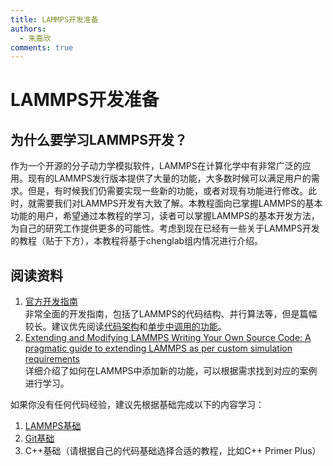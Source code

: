 ```yaml
---
title: LAMMPS开发准备
authors: 
  - 朱嘉欣
comments: true
---
```


# LAMMPS开发准备

## 为什么要学习LAMMPS开发？

作为一个开源的分子动力学模拟软件，LAMMPS在计算化学中有非常广泛的应用。现有的LAMMPS发行版本提供了大量的功能，大多数时候可以满足用户的需求。但是，有时候我们仍需要实现一些新的功能，或者对现有功能进行修改。此时，就需要我们对LAMMPS开发有大致了解。本教程面向已掌握LAMMPS的基本功能的用户，希望通过本教程的学习，读者可以掌握LAMMPS的基本开发方法，为自己的研究工作提供更多的可能性。考虑到现在已经有一些关于LAMMPS开发的教程（贴于下方），本教程将基于chenglab组内情况进行介绍。

## 阅读资料

1. [官方开发指南](https://docs.lammps.org/Developer.html)  
非常全面的开发指南，包括了LAMMPS的代码结构、并行算法等，但是篇幅较长。建议优先阅读[代码架构](https://docs.lammps.org/Developer_org.html)和[单步中调用的功能](https://docs.lammps.org/Developer_flow.html)。
2. [Extending and Modifying LAMMPS Writing Your Own Source Code: A pragmatic guide to extending LAMMPS as per custom simulation requirements](https://zhuanlan.zhihu.com/p/351359876)  
详细介绍了如何在LAMMPS中添加新的功能，可以根据需求找到对应的案例进行学习。

如果你没有任何代码经验，建议先根据基础完成以下的内容学习：

1. [LAMMPS基础](https://lammpstutorials.github.io)
2. [Git基础](https://www.liaoxuefeng.com/wiki/896043488029600)
3. C++基础（请根据自己的代码基础选择合适的教程，比如C++ Primer Plus）
